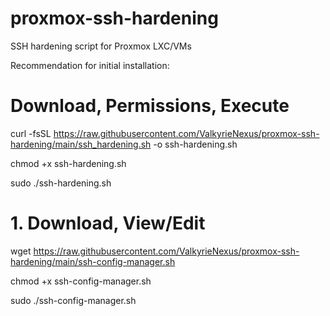 # proxmox-ssh-hardening
SSH hardening script for Proxmox LXC/VMs

Recommendation for initial installation:

# Download, Permissions, Execute

curl -fsSL https://raw.githubusercontent.com/ValkyrieNexus/proxmox-ssh-hardening/main/ssh_hardening.sh -o ssh-hardening.sh

chmod +x ssh-hardening.sh 

sudo ./ssh-hardening.sh

# 1. Download, View/Edit
wget https://raw.githubusercontent.com/ValkyrieNexus/proxmox-ssh-hardening/main/ssh-config-manager.sh

chmod +x ssh-config-manager.sh

sudo ./ssh-config-manager.sh
